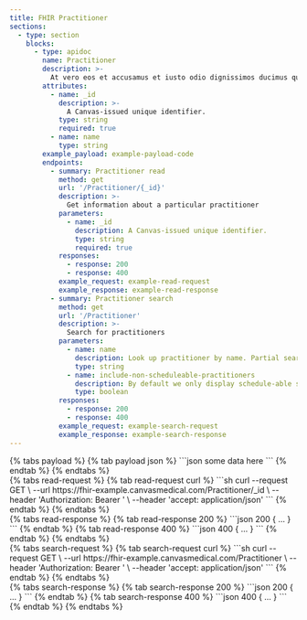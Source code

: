 ```yaml
---
title: FHIR Practitioner
sections:
  - type: section
    blocks:
      - type: apidoc
        name: Practitioner
        description: >-
          At vero eos et accusamus et iusto odio dignissimos ducimus qui blanditiis praesentium voluptatum deleniti atque corrupti quos dolores et quas molestias excepturi sint occaecati cupiditate non provident, similique sunt in culpa qui officia deserunt mollitia animi, id est laborum et dolorum fuga. Et harum quidem rerum facilis est et expedita distinctio. Nam libero tempore, cum soluta nobis est eligendi optio cumque nihil impedit quo minus id quod maxime placeat facere possimus, omnis voluptas assumenda est, omnis dolor repellendus. Temporibus autem quibusdam et aut officiis debitis aut rerum necessitatibus saepe eveniet ut et voluptates repudiandae sint et molestiae non recusandae. Itaque earum rerum hic tenetur a sapiente delectus, ut aut reiciendis voluptatibus maiores alias consequatur aut perferendis doloribus asperiores repellat.
        attributes:
          - name: _id
            description: >-
              A Canvas-issued unique identifier.
            type: string
            required: true
          - name: name
            type: string
        example_payload: example-payload-code
        endpoints:
          - summary: Practitioner read
            method: get
            url: '/Practitioner/{_id}'
            description: >-
              Get information about a particular practitioner
            parameters:
              - name: _id
                description: A Canvas-issued unique identifier.
                type: string
                required: true
            responses:
              - response: 200
              - response: 400
            example_request: example-read-request
            example_response: example-read-response
          - summary: Practitioner search
            method: get
            url: '/Practitioner'
            description: >-
              Search for practitioners
            parameters:
              - name: name
                description: Look up practitioner by name. Partial search is supported. If the practitioner you are looking for is inactive, you still need to use the include-non-scheduleable-practitioners = True
                type: string
              - name: include-non-scheduleable-practitioners
                description: By default we only display schedule-able staff, marking this as True will return all active staff
                type: boolean
            responses:
              - response: 200
              - response: 400
            example_request: example-search-request
            example_response: example-search-response
---
```

<div id="example-payload-code">
{% tabs payload %}
{% tab payload json %}
```json
some data here
```
{% endtab %}
{% endtabs %}
</div>

<div id="example-read-request">
{% tabs read-request %}
{% tab read-request curl %}
```sh
curl --request GET \
     --url https://fhir-example.canvasmedical.com/Practitioner/_id \
     --header 'Authorization: Bearer <token>' \
     --header 'accept: application/json'
```
{% endtab %}
{% endtabs %}
</div>

<div id="example-read-response">
{% tabs read-response %}
{% tab read-response 200 %}
```json
200 {
  ...
}
```
{% endtab %}
{% tab read-response 400 %}
```json
400 {
  ...
}
```
{% endtab %}
{% endtabs %}
</div>

<div id="example-search-request">
{% tabs search-request %}
{% tab search-request curl %}
```sh
curl --request GET \
     --url https://fhir-example.canvasmedical.com/Practitioner \
     --header 'Authorization: Bearer <token>' \
     --header 'accept: application/json'
```
{% endtab %}
{% endtabs %}
</div>

<div id="example-search-response">
{% tabs search-response %}
{% tab search-response 200 %}
```json
200 {
  ...
}
```
{% endtab %}
{% tab search-response 400 %}
```json
400 {
  ...
}
```
{% endtab %}
{% endtabs %}
</div>
